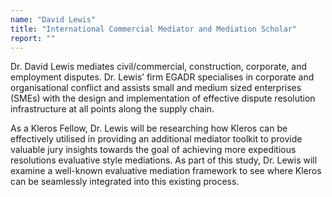 ```yaml
---
name: "David Lewis"
title: "International Commercial Mediator and Mediation Scholar"
report: ""
---
```


Dr. David Lewis mediates civil/commercial, construction, corporate, and employment disputes. Dr. Lewis’ firm EGADR specialises in corporate and organisational conflict and assists small and medium sized enterprises (SMEs) with the design and implementation of effective dispute resolution infrastructure at all points along the supply chain.

As a Kleros Fellow, Dr. Lewis will be researching how Kleros can be effectively utilised in providing an additional mediator toolkit to provide valuable jury insights towards the goal of achieving more expeditious resolutions evaluative style mediations. As part of this study, Dr. Lewis will examine a well-known evaluative mediation framework to see where Kleros can be seamlessly integrated into this existing process.
